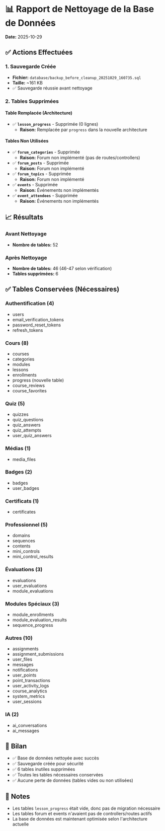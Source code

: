 # 📊 Rapport de Nettoyage de la Base de Données

**Date:** 2025-10-29

## ✅ Actions Effectuées

### 1. Sauvegarde Créée
- **Fichier:** `database/backup_before_cleanup_20251029_160735.sql`
- **Taille:** ~161 KB
- ✅ Sauvegarde réussie avant nettoyage

### 2. Tables Supprimées

#### Table Remplacée (Architecture)
- ✅ **`lesson_progress`** - Supprimée (0 lignes)
  - **Raison:** Remplacée par `progress` dans la nouvelle architecture
  
#### Tables Non Utilisées
- ✅ **`forum_categories`** - Supprimée
  - **Raison:** Forum non implémenté (pas de routes/controllers)
- ✅ **`forum_posts`** - Supprimée
  - **Raison:** Forum non implémenté
- ✅ **`forum_topics`** - Supprimée
  - **Raison:** Forum non implémenté
- ✅ **`events`** - Supprimée
  - **Raison:** Événements non implémentés
- ✅ **`event_attendees`** - Supprimée
  - **Raison:** Événements non implémentés

## 📈 Résultats

### Avant Nettoyage
- **Nombre de tables:** 52

### Après Nettoyage
- **Nombre de tables:** 46 (46-47 selon vérification)
- **Tables supprimées:** 6

## ✅ Tables Conservées (Nécessaires)

### Authentification (4)
- users
- email_verification_tokens
- password_reset_tokens
- refresh_tokens

### Cours (8)
- courses
- categories
- modules
- lessons
- enrollments
- progress (nouvelle table)
- course_reviews
- course_favorites

### Quiz (5)
- quizzes
- quiz_questions
- quiz_answers
- quiz_attempts
- user_quiz_answers

### Médias (1)
- media_files

### Badges (2)
- badges
- user_badges

### Certificats (1)
- certificates

### Professionnel (5)
- domains
- sequences
- contents
- mini_controls
- mini_control_results

### Évaluations (3)
- evaluations
- user_evaluations
- module_evaluations

### Modules Spéciaux (3)
- module_enrollments
- module_evaluation_results
- sequence_progress

### Autres (10)
- assignments
- assignment_submissions
- user_files
- messages
- notifications
- user_points
- point_transactions
- user_activity_logs
- course_analytics
- system_metrics
- user_sessions

### IA (2)
- ai_conversations
- ai_messages

## 🎯 Bilan

- ✅ Base de données nettoyée avec succès
- ✅ Sauvegarde créée pour sécurité
- ✅ 6 tables inutiles supprimées
- ✅ Toutes les tables nécessaires conservées
- ✅ Aucune perte de données (tables vides ou non utilisées)

## 📝 Notes

- Les tables `lesson_progress` était vide, donc pas de migration nécessaire
- Les tables forum et events n'avaient pas de controllers/routes actifs
- La base de données est maintenant optimisée selon l'architecture actuelle

